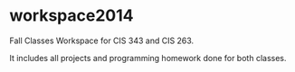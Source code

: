 workspace2014
=============

Fall Classes Workspace for CIS 343 and CIS 263.

It includes all projects and programming homework done for both classes.
